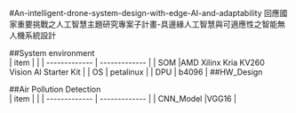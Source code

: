 #An-intelligent-drone-system-design-with-edge-AI-and-adaptability
回應國家重要挑戰之人工智慧主題研究專案子計畫-具邊緣人工智慧與可適應性之智能無人機系統設計  

##System environment  
| item  |   |
| ------------- | ------------- |
| SOM  |AMD Xilinx Kria KV260 Vision AI Starter Kit  |
| OS  | petalinux  |
| DPU  | b4096   |
##HW_Design  

##Air Pollution Detection  
| item  |   |
| ------------- | ------------- |
| CNN_Model  |VGG16 |